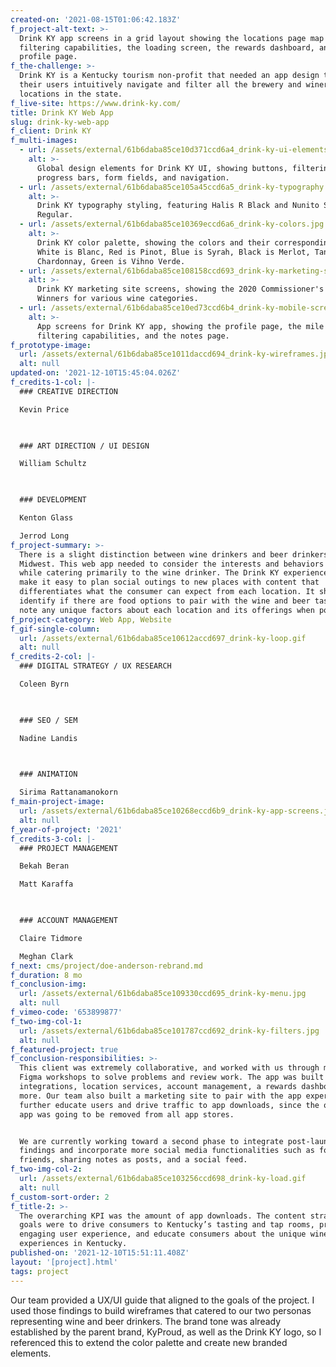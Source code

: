```yaml
---
created-on: '2021-08-15T01:06:42.183Z'
f_project-alt-text: >-
  Drink KY app screens in a grid layout showing the locations page map and
  filtering capabilities, the loading screen, the rewards dashboard, and the
  profile page.
f_the-challenge: >-
  Drink KY is a Kentucky tourism non-profit that needed an app design to help
  their users intuitively navigate and filter all the brewery and winery
  locations in the state.
f_live-site: https://www.drink-ky.com/
title: Drink KY Web App
slug: drink-ky-web-app
f_client: Drink KY
f_multi-images:
  - url: /assets/external/61b6daba85ce10d371ccd6a4_drink-ky-ui-elements.jpg
    alt: >-
      Global design elements for Drink KY UI, showing buttons, filtering,
      progress bars, form fields, and navigation.
  - url: /assets/external/61b6daba85ce105a45ccd6a5_drink-ky-typography.jpg
    alt: >-
      Drink KY typography styling, featuring Halis R Black and Nunito Sans
      Regular.
  - url: /assets/external/61b6daba85ce10369eccd6a6_drink-ky-colors.jpg
    alt: >-
      Drink KY color palette, showing the colors and their corresponding names.
      White is Blanc, Red is Pinot, Blue is Syrah, Black is Merlot, Tan is
      Chardonnay, Green is Vihno Verde.
  - url: /assets/external/61b6daba85ce108158ccd693_drink-ky-marketing-site.jpg
    alt: >-
      Drink KY marketing site screens, showing the 2020 Commissioner's Cup
      Winners for various wine categories.
  - url: /assets/external/61b6daba85ce10ed73ccd6b4_drink-ky-mobile-screens.jpg
    alt: >-
      App screens for Drink KY app, showing the profile page, the mile radius
      filtering capabilities, and the notes page.
f_prototype-image:
  url: /assets/external/61b6daba85ce1011daccd694_drink-ky-wireframes.jpg
  alt: null
updated-on: '2021-12-10T15:45:04.026Z'
f_credits-1-col: |-
  ### CREATIVE DIRECTION

  Kevin Price

  ‍

  ### ART DIRECTION / UI DESIGN

  William Schultz

  ‍

  ### DEVELOPMENT

  Kenton Glass

  Jerrod Long
f_project-summary: >-
  There is a slight distinction between wine drinkers and beer drinkers in the
  Midwest. This web app needed to consider the interests and behaviors of both
  while catering primarily to the wine drinker. The Drink KY experience should
  make it easy to plan social outings to new places with content that
  differentiates what the consumer can expect from each location. It should
  identify if there are food options to pair with the wine and beer tastings and
  note any unique factors about each location and its offerings when possible.
f_project-category: Web App, Website
f_gif-single-column:
  url: /assets/external/61b6daba85ce10612accd697_drink-ky-loop.gif
  alt: null
f_credits-2-col: |-
  ### DIGITAL STRATEGY / UX RESEARCH

  Coleen Byrn

  ‍

  ### SEO / SEM

  Nadine Landis

  ‍

  ### ANIMATION

  Sirima Rattanamanokorn
f_main-project-image:
  url: /assets/external/61b6daba85ce10268eccd6b9_drink-ky-app-screens.jpg
  alt: null
f_year-of-project: '2021'
f_credits-3-col: |-
  ### PROJECT MANAGEMENT

  Bekah Beran

  Matt Karaffa

  ‍

  ### ACCOUNT MANAGEMENT

  Claire Tidmore

  Meghan Clark
f_next: cms/project/doe-anderson-rebrand.md
f_duration: 8 mo
f_conclusion-img:
  url: /assets/external/61b6daba85ce109330ccd695_drink-ky-menu.jpg
  alt: null
f_vimeo-code: '653899877'
f_two-img-col-1:
  url: /assets/external/61b6daba85ce101787ccd692_drink-ky-filters.jpg
  alt: null
f_featured-project: true
f_conclusion-responsibilities: >-
  This client was extremely collaborative, and worked with us through multiple
  Figma workshops to solve problems and review work. The app was built with map
  integrations, location services, account management, a rewards dashboard, and
  more. Our team also built a marketing site to pair with the app experience to
  further educate users and drive traffic to app downloads, since the original
  app was going to be removed from all app stores.


  We are currently working toward a second phase to integrate post-launch
  findings and incorporate more social media functionalities such as following
  friends, sharing notes as posts, and a social feed.
f_two-img-col-2:
  url: /assets/external/61b6daba85ce103256ccd698_drink-ky-load.gif
  alt: null
f_custom-sort-order: 2
f_title-2: >-
  The overarching KPI was the amount of app downloads. The content strategy
  goals were to drive consumers to Kentucky’s tasting and tap rooms, provide an
  engaging user experience, and educate consumers about the unique wine and beer
  experiences in Kentucky.
published-on: '2021-12-10T15:51:11.408Z'
layout: '[project].html'
tags: project
---
```


Our team provided a UX/UI guide that aligned to the goals of the project. I used those findings to build wireframes that catered to our two personas representing wine and beer drinkers. The brand tone was already established by the parent brand, KyProud, as well as the Drink KY logo, so I referenced this to extend the color palette and create new branded elements.

